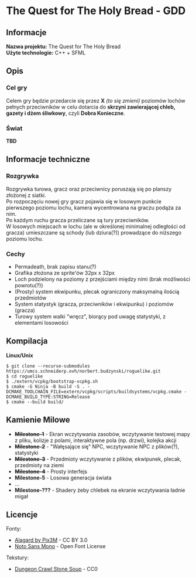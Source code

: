 # The Quest for The Holy Bread - GDD

## Informacje

**Nazwa projektu:** The Quest for The Holy Bread  
**Użyte technologie:** C++ + SFML  

## Opis

### Cel gry

Celem gry będzie przedarcie się przez **X** *(to się zmieni)* poziomów lochów pełnych przeciwników w celu dotarcia do **skrzyni zawierającej chleb, gazety i dżem śliwkowy**, czyli **Dobra Konieczne**.

### Świat

**TBD**

## Informacje techniczne

### Rozgrywka

Rozgrywka turowa, gracz oraz przeciwnicy poruszają się po planszy złożonej z siatki.  
Po rozpoczęciu nowej gry gracz pojawia się w losowym punkcie pierwszego poziomu lochu, kamera wycentrowana na graczu podąża za nim.  
Po każdym ruchu gracza przeliczane są tury przeciwników.  
W losowych miejscach w lochu (ale w określonej minimalnej odległości od gracza) umieszczane są schody (lub dziura(?)) prowadzące do niższego poziomu lochu.

### Cechy

* Permadeath, brak zapisu stanu(?)
* Grafika złożona ze sprite'ów 32px x 32px
* Loch podzielony na poziomy z przejściami między nimi (brak możliwości powrotu(?))
* (Prosty) system ekwipunku, plecak ograniczony maksymalną ilością przedmiotów
* System statystyk (gracza, przeciwników i ekwipunku) i poziomów (gracza)
* Turowy system walki "wręcz", biorący pod uwagę statystyki, z elementami losowości

## Kompilacja

**Linux/Unix**

```
$ git clone --recurse-submodules https://umcs.schneiderp.ovh/norbert.budzynski/roguelike.git
$ cd roguelike
$ ./extern/vcpkg/bootstrap-vcpkg.sh
$ cmake -G Ninja -B build -S . -DCMAKE_TOOLCHAIN_FILE=extern/vcpkg/scripts/buildsystems/vcpkg.cmake -DCMAKE_BUILD_TYPE:STRING=Release
$ cmake --build build/
```

## Kamienie Milowe
* ~~**Milestone-1**~~ - Ekran wczytywania zasobów, wczytywanie testowej mapy z pliku, kolizje z polami, interaktywne pola (np. drzwi), kolejka akcji
* ~~**Milestone-2**~~ - "Wałęsające się" NPC, wczytywanie NPC z plików(?), statystyki
* ~~**Milestone-3**~~ - Przedmioty wczytywanie z plików, ekwipunek, plecak, przedmioty na ziemi
* ~~**Milestone-4**~~ - Prosty interfejs
* **Milestone-5** - Losowa generacja świata
* ...
* **Milestone-???** - Shadery żeby chlebek na ekranie wczytywania ładnie migał

## Licencje
Fonty:
- [Alagard by Pix3M](https://www.deviantart.com/pix3m/art/Bitmap-font-Alagard-381110713) - CC BY 3.0  
- [Noto Sans Mono](https://fonts.google.com/noto) - Open Font License

Tekstury: 
- [Dungeon Crawl Stone Soup](http://opengameart.org/content/dungeon-crawl-32x32-tiles-supplemental) - CC0
